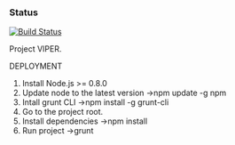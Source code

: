 ### Status
[![Build Status](https://travis-ci.org/bdfhjk/VIPER.svg?branch=master)](https://travis-ci.org/bdfhjk/VIPER)

Project VIPER.

DEPLOYMENT

1. Install Node.js >= 0.8.0
2. Update node to the latest version ->npm update -g npm
3. Intall grunt CLI ->npm install -g grunt-cli
4. Go to the project root.
5. Install dependencies ->npm install
6. Run project ->grunt
